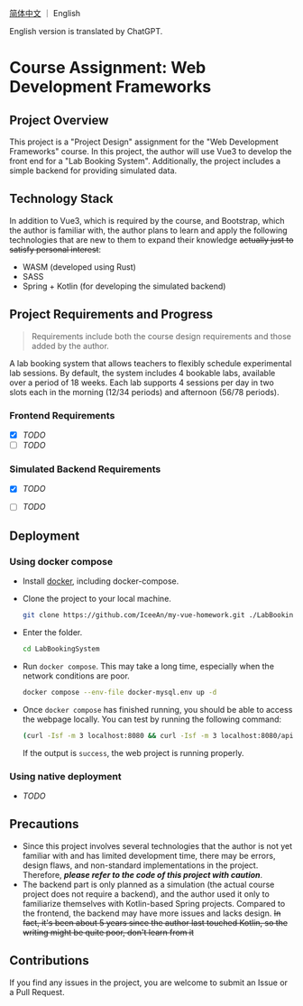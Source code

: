 [简体中文](README.md) ｜ English

English version is translated by ChatGPT.

# Course Assignment: Web Development Frameworks



## Project Overview

This project is a "Project Design" assignment for the "Web Development Frameworks" course. In this project, the author will use Vue3 to develop the front end for a "Lab Booking System". Additionally, the project includes a simple backend for providing simulated data.



## Technology Stack

In addition to Vue3, which is required by the course, and Bootstrap, which the author is familiar with, the author plans to learn and apply the following technologies that are new to them to expand their knowledge ~~actually just to satisfy personal interest~~:

- WASM (developed using Rust)
- SASS
- Spring + Kotlin (for developing the simulated backend)



## Project Requirements and Progress

> Requirements include both the course design requirements and those added by the author.

A lab booking system that allows teachers to flexibly schedule experimental lab sessions. By default, the system includes 4 bookable labs, available over a period of 18 weeks. Each lab supports 4 sessions per day in two slots each in the morning (12/34 periods) and afternoon (56/78 periods).

### Frontend Requirements

- [x] *TODO*
- [ ] *TODO*

### Simulated Backend Requirements

- [x] *TODO*
- [ ] *TODO*




## Deployment

### Using docker compose

- Install [docker](https://www.docker.com), including docker-compose.

- Clone the project to your local machine.

  ```bash
  git clone https://github.com/IceeAn/my-vue-homework.git ./LabBookingSystem
  ```

- Enter the folder.

  ```bash
  cd LabBookingSystem
  ```

- Run `docker compose`. This may take a long time, especially when the network conditions are poor.

  ```bash
  docker compose --env-file docker-mysql.env up -d
  ```

- Once `docker compose` has finished running, you should be able to access the webpage locally. You can test by running the following command:

  ```bash
  (curl -Isf -m 3 localhost:8080 && curl -Isf -m 3 localhost:8080/api/test-status) > /dev/null && echo "success" || echo "failed"
  ```

  If the output is `success`, the web project is running properly.

### Using native deployment

- *TODO*



## Precautions

- Since this project involves several technologies that the author is not yet familiar with and has limited development time, there may be errors, design flaws, and non-standard implementations in the project. Therefore, ***please refer to the code of this project with caution***.
- The backend part is only planned as a simulation (the actual course project does not require a backend), and the author used it only to familiarize themselves with Kotlin-based Spring projects. Compared to the frontend, the backend may have more issues and lacks design. ~~In fact, it's been about 5 years since the author last touched Kotlin, so the writing might be quite poor, don't learn from it~~



## Contributions

If you find any issues in the project, you are welcome to submit an Issue or a Pull Request.